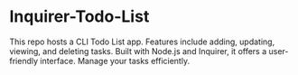 # Inquirer-Todo-List
This repo hosts a CLI Todo List app. Features include adding, updating, viewing, and deleting tasks. Built with Node.js and Inquirer, it offers a user-friendly interface. Manage your tasks efficiently.
